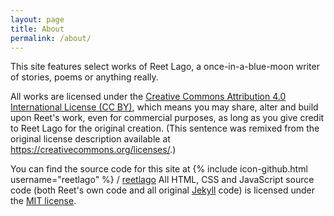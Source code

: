 ```yaml
---
layout: page
title: About
permalink: /about/
---
```


This site features select works of Reet Lago, a once-in-a-blue-moon writer of stories, poems or anything really.

All works are licensed under the <a href="https://creativecommons.org/licenses/by/4.0/" target="_blank">Creative Commons Attribution 4.0 International License (CC BY)</a>, which means you may share, alter and build upon Reet's work, even for commercial purposes, as long as you give credit to Reet Lago for the original creation. (This sentence was remixed from the original license description available at <a href="https://creativecommons.org/licenses/" target="_blank">https://creativecommons.org/licenses/</a>.)

You can find the source code for this site at
{% include icon-github.html username="reetlago" %} /
[reetlago](https://github.com/reetlago/reetlago.github.io)
All HTML, CSS and JavaScript source code (both Reet's own code and all original <a href="http://jekyllrb.com/" target="_blank">Jekyll</a> code) is licensed under the <a href="http://opensource.org/licenses/MIT" target="_blank">MIT license</a>.
